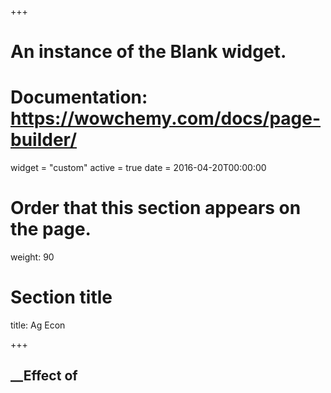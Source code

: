 +++

# An instance of the Blank widget.
# Documentation: https://wowchemy.com/docs/page-builder/
widget = "custom"
active = true
date = 2016-04-20T00:00:00

# Order that this section appears on the page.
weight: 90

# Section title
title: Ag Econ


+++

## __Effect of 
